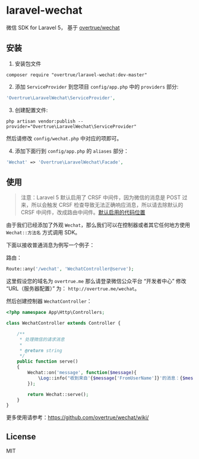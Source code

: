 # laravel-wechat

微信 SDK for Laravel 5， 基于 [overtrue/wechat](https://github.com/overtrue/wechat)

## 安装

1. 安装包文件
  ```shell
  composer require "overtrue/laravel-wechat:dev-master"
  ```

2. 添加 `ServiceProvider` 到您项目 `config/app.php` 中的 `providers` 部分:

  ```php
  'Overtrue\LaravelWechat\ServiceProvider',
  ```

3. 创建配置文件:

  ```shell
  php artisan vendor:publish --provider="Overtrue\LaravelWechat\ServiceProvider"
  ```

  然后请修改 `config/wechat.php` 中对应的项即可。

4. 添加下面行到 `config/app.php` 的 `aliases` 部分：

  ```php
  'Wechat' => 'Overtrue\LaravelWechat\Facade',
  ```

## 使用

> 注意：Laravel 5 默认启用了 CRSF 中间件，因为微信的消息是 POST 过来，所以会触发 CRSF 检查导致无法正确响应消息，所以请去除默认的 CRSF 中间件，改成路由中间件。[默认启用的代码位置](https://github.com/laravel/laravel/blob/master/app/Http/Kernel.php#L18)

由于我们已经添加了外观 `Wechat`，那么我们可以在控制器或者其它任何地方使用 `Wechat::方法名` 方式调用 SDK。

下面以接收普通消息为例写一个例子：

路由：

```php
Route::any('/wechat', 'WechatController@serve');
```
这里假设您的域名为 `overtrue.me` 那么请登录微信公众平台 “开发者中心” 修改 “URL（服务器配置）” 为： `http://overtrue.me/wechat`。

然后创建控制器 `WechatController`：

```php
<?php namespace App\Http\Controllers;

class WechatController extends Controller {

    /**
     * 处理微信的请求消息
     *
     * @return string
     */
    public function serve()
    {
        Wechat::on('message', function($message){
            \Log::info("收到来自'{$message['FromUserName']}'的消息：{$message['Content']}");
        });

        return Wechat::serve();
    }
}
```

更多使用请参考：https://github.com/overtrue/wechat/wiki/

## License

MIT
